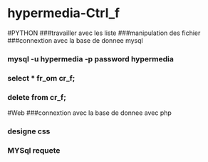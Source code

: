 # hypermedia-Ctrl_f

#PYTHON 
###travailler avec les liste 
###manipulation des fichier 
###connextion avec la base de donnee mysql
### mysql -u hypermedia -p password hypermedia
### select * fr_om cr_f;
### delete from cr_f;
#Web 
###connextion avec la base de donnee avec php
### designe css
### MYSql requete
